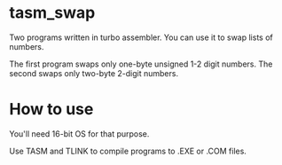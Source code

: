 # tasm_swap
Two programs written in turbo assembler. You can use it to swap lists of numbers.

The first program swaps only one-byte unsigned 1-2 digit numbers.
The second swaps only two-byte 2-digit numbers.

# How to use

You'll need 16-bit OS for that purpose.

Use TASM and TLINK to compile programs to .EXE or .COM files.
